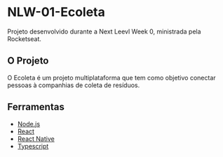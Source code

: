 # NLW-01-Ecoleta
Projeto desenvolvido durante a Next Leevl Week 0, ministrada pela Rocketseat.

## O Projeto
O Ecoleta é um projeto multiplataforma que tem como objetivo conectar pessoas à companhias de coleta de resíduos.

## Ferramentas
- [Node.js](https://nodejs.org/en/)
- [React](https://pt-br.reactjs.org)
- [React Native](https://reactnative.dev)
- [Typescript](https://www.typescriptlang.org)
